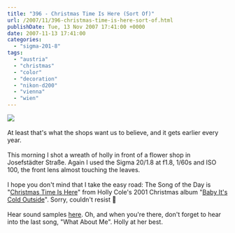 ```yaml
---
title: "396 - Christmas Time Is Here (Sort Of)"
url: /2007/11/396-christmas-time-is-here-sort-of.html
publishDate: Tue, 13 Nov 2007 17:41:00 +0000
date: 2007-11-13 17:41:00
categories: 
  - "sigma-201-8"
tags: 
  - "austria"
  - "christmas"
  - "color"
  - "decoration"
  - "nikon-d200"
  - "vienna"
  - "wien"
---
```

<a href="https://d25zfm9zpd7gm5.cloudfront.net/1200x1200/2007/20071113_083115_nx.jpg" target="_blank"><img src="https://d25zfm9zpd7gm5.cloudfront.net/0600x0600/2007/20071113_083115_nx.jpg"/></a><br/><br/>At least that's what the shops want us to believe, and it gets earlier every year. <br/><br/>This morning I shot a wreath of holly in front of a flower shop in Josefstädter Straße. Again I used the Sigma 20/1.8 at f1.8, 1/60s and ISO 100, the front lens almost touching the leaves.<br/><br/>I hope you don't mind that I take the easy road: The Song of the Day is "<a href="http://www.stlyrics.com/lyrics/acharliebrownchristmas/christmastimeishere.htm" target="_blank">Christmas Time Is Here</a>" from Holly Cole's 2001 Christmas album "<a href="http://www.amazon.com/Baby-Cold-Outside-Christmas-Album/dp/B00005RDIU" target="_blank">Baby It's Cold Outside</a>". Sorry, couldn't resist 🙂<br/><br/>Hear sound samples <a href="http://www.virginmegastores.co.uk/product/454168/Holly_Cole__Baby,_It's_Cold_Outside/s.jsf" target="_blank">here</a>. Oh, and when you're there, don't forget to hear into the last song, "What About Me". Holly at her best.

